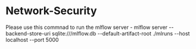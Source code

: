 # Network-Security

Please use this commnad to run the mlflow server - mlflow server --backend-store-uri sqlite:///mlflow.db --default-artifact-root ./mlruns --host localhost --port 5000
